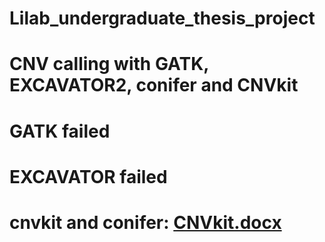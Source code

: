 # Lilab_undergraduate_thesis_project
# CNV calling with GATK, EXCAVATOR2, conifer and CNVkit
# GATK failed
# EXCAVATOR failed
# cnvkit and conifer: [CNVkit.docx](https://github.com/CJJ8848/Lilab_undergraduate_thesis_project_wes_snp_cnv/files/8417146/CNVkit.docx)
